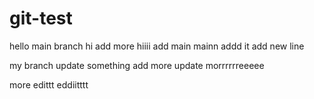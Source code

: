 # git-test
hello main branch
hi add more hiiii
add main
mainn addd it
add new line








my branch update something
add more update  morrrrrreeeee


more edittt
eddiitttt













